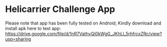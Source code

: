 # Helicarrier Challenge App

Please note that app has been fully tested on Android; Kindly download and install apk here to test app: https://drive.google.com/file/d/1nR7VathvQi0kWgG_JKhLl_5rhfrcxZRc/view?usp=sharing